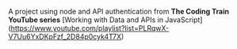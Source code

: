 A project using node and API authentication from **The Coding Train YouTube series** [Working with Data and APIs in JavaScript] (https://www.youtube.com/playlist?list=PLRqwX-V7Uu6YxDKpFzf_2D84p0cyk4T7X)
